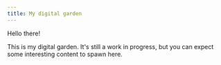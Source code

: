 ```yaml
---
title: My digital garden
---
```


Hello there!

This is my digital garden. It's still a work in progress, but you can expect some interesting content to spawn here.


